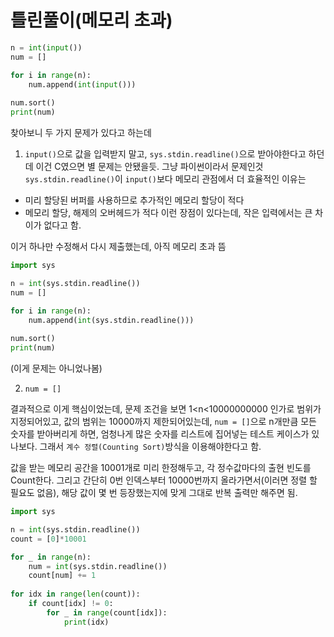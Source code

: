 # 틀린풀이(메모리 초과)

```python
n = int(input())
num = []

for i in range(n):
    num.append(int(input()))
    
num.sort()
print(num)
```

찾아보니 두 가지 문제가 있다고 하는데


1. `input()`으로 값을 입력받지 말고, `sys.stdin.readline()`으로 받아야한다고 하던데 이건 C였으면 별 문제는 안됐을듯. 그냥 파이썬이라서 문제인것
`sys.stdin.readline()`이 `input()`보다 메모리 관점에서 더 효율적인 이유는
- 미리 할당된 버퍼를 사용하므로 추가적인 메모리 할당이 적다
- 메모리 할당, 해제의 오버헤드가 적다
이런 장점이 있다는데, 작은 입력에서는 큰 차이가 없다고 함.

이거 하나만 수정해서 다시 제출했는데, 아직 메모리 초과 뜸
```python
import sys

n = int(sys.stdin.readline())
num = []

for i in range(n):
    num.append(int(sys.stdin.readline()))
    
num.sort()
print(num)
```
(이게 문제는 아니었나봄)

2. `num = []`

결과적으로 이게 핵심이었는데,
문제 조건을 보면 1<n<10000000000 인가로 범위가 지정되어있고, 값의 범위는 10000까지 제한되어있는데, `num = []`으로 n개만큼 모든 숫자를 받아버리게 하면, 엄청나게 많은 숫자를 
리스트에 집어넣는 테스트 케이스가 있나보다. 그래서 `계수 정렬(Counting Sort)`방식을 이용해야한다고 함.

값을 받는 메모리 공간을 10001개로 미리 한정해두고, 각 정수값마다의 출현 빈도를 Count한다. 그리고 간단히 0번 인덱스부터 10000번까지 올라가면서(이러면 정렬 할 필요도 없음), 해당 값이 몇 번 등장했는지에 맞게 그대로 반복 출력만 해주면 됨.

```python
import sys

n = int(sys.stdin.readline())
count = [0]*10001

for _ in range(n):
    num = int(sys.stdin.readline())
    count[num] += 1
    
for idx in range(len(count)):
    if count[idx] != 0:
        for _ in range(count[idx]):
            print(idx)
```
